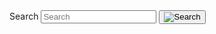 
<section aria-label="Small search component">
  <form class="usa-search usa-search--small" role="search">
    <label class="usa-sr-only" for="search-field-en-small">Search</label>
    <input
      class="usa-input"
      id="search-field-en-small"
      type="search"
      name="search"
      placeholder="Search"
    />
    <button class="usa-button" type="submit">
      <img
        src="/assets/img/usa-icons-bg/search--white.svg"
        class="usa-search__submit-icon"
        alt="Search"
      />
    </button>
  </form>
</section>